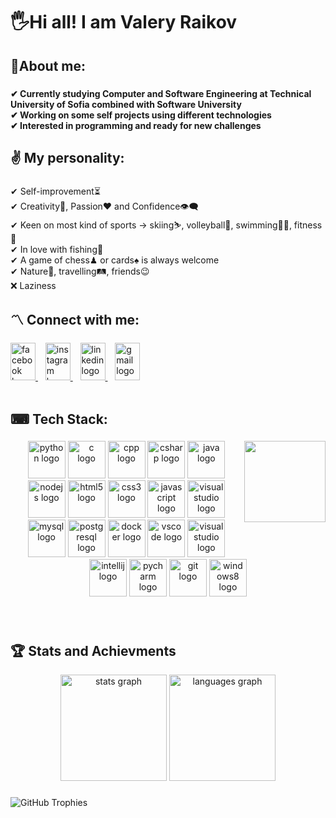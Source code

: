 <h1 align="left">🖐Hi all! I am Valery Raikov</h1>

###

<h2 align="left">💫About me:</h2>

###

<h4 align="left">✔ Currently studying Computer and Software Engineering at Technical University of Sofia combined with Software University<br>✔ Working on some self projects using different technologies<br>✔ Interested in programming and ready for new challenges

###

<h2 align="left">✌ My personality:</h2>

###

✔ Self-improvement⏳<br>✔ Creativity🔑, Passion❤ and Confidence👁‍🗨<br>✔ Keen on most kind of sports -> skiing⛷, volleyball🏐, swimming🏊‍♀️, fitness💪<br>✔ In love with fishing🎣<br>✔ A game of chess♟ or cards♠ is always welcome<br>✔ Nature🌅, travelling🛤, friends😉<br>❌ Laziness</h4>

###

<h2 align="left">〽 Connect with me:</h2>

###

<div align="left">
  <a href="https://www.facebook.com/profile.php?id=100008440088832&locale=bg_BG" target="_blank">
    <img src="https://raw.githubusercontent.com/maurodesouza/profile-readme-generator/master/src/assets/icons/social/facebook/default.svg" style="height: 60px; width: 40px;" alt="facebook logo"  />
  </a>&nbsp;&nbsp;
  <a href="https://www.instagram.com/val_raikov/" target="_blank">
    <img src="https://raw.githubusercontent.com/maurodesouza/profile-readme-generator/master/src/assets/icons/social/instagram/default.svg" style="height: 60px; width: 40px;" alt="instagram logo"  />
  </a>&nbsp;&nbsp;
  <a href="https://www.linkedin.com/in/valery-raikov-6b5326253/" target="_blank">
    <img src="https://raw.githubusercontent.com/maurodesouza/profile-readme-generator/master/src/assets/icons/social/linkedin/default.svg" style="height: 60px; width: 40px;" alt="linkedin logo"  />
  </a>&nbsp;&nbsp;
  <a href="mailto:valeryraikov@gmail.com" target="_blank">
    <img src="https://raw.githubusercontent.com/maurodesouza/profile-readme-generator/master/src/assets/icons/social/gmail/default.svg" style="height: 60px; width: 40px;" alt="gmail logo" />
  </a>
</div>

<br>

###

<h2 align="left">⌨ Tech Stack:</h2>

###

<img align="right" style="height: 130px;" src="https://media.giphy.com/media/v1.Y2lkPTc5MGI3NjExZDAwMWg3bWxnZW1hNm11aXp5YmZkbnVmcHhycG80NnlqNW8xemFvdiZlcD12MV9naWZzX3NlYXJjaCZjdD1n/LaVp0AyqR5bGsC5Cbm/giphy.gif"  />

###

<div align="center">
  <img src="https://cdn.jsdelivr.net/gh/devicons/devicon/icons/python/python-original.svg" style="height: 60px;" alt="python logo"  />
  <img src="https://cdn.jsdelivr.net/gh/devicons/devicon/icons/c/c-original.svg" style="height: 60px;" alt="c logo"  />
  <img src="https://cdn.jsdelivr.net/gh/devicons/devicon/icons/cplusplus/cplusplus-original.svg" style="height: 60px;" alt="cpp logo" />
  <img src="https://cdn.jsdelivr.net/gh/devicons/devicon/icons/csharp/csharp-original.svg" style="height: 60px;" alt="csharp logo" />  
  <img src="https://cdn.jsdelivr.net/gh/devicons/devicon/icons/java/java-original.svg" style="height: 60px;" alt="java logo"  />
  <img src="https://cdn.jsdelivr.net/gh/devicons/devicon/icons/nodejs/nodejs-plain-wordmark.svg" style="height: 60px;" alt="nodejs logo"  />
  <img src="https://cdn.jsdelivr.net/gh/devicons/devicon/icons/html5/html5-original.svg" style="height: 60px;" alt="html5 logo"  />
  <img src="https://cdn.jsdelivr.net/gh/devicons/devicon/icons/css3/css3-original.svg" style="height: 60px;" alt="css3 logo"  />
  <img src="https://cdn.jsdelivr.net/gh/devicons/devicon/icons/javascript/javascript-original.svg" style="height: 60px;" alt="javascript logo"  />
  <img src="https://cdn.jsdelivr.net/gh/devicons/devicon/icons/react/react-original.svg" style="height: 60px;" alt="visualstudio logo" />
  <img src="https://cdn.jsdelivr.net/gh/devicons/devicon/icons/mysql/mysql-original.svg" style="height: 60px;" alt="mysql logo"  />
  <img src="https://cdn.jsdelivr.net/gh/devicons/devicon/icons/postgresql/postgresql-original.svg" style="height: 60px;" alt="postgresql logo"  />
  <img src="https://cdn.jsdelivr.net/gh/devicons/devicon/icons/docker/docker-original.svg" style="height: 60px;" alt="docker logo"  />
  <img src="https://cdn.jsdelivr.net/gh/devicons/devicon/icons/vscode/vscode-original.svg" style="height: 60px;" alt="vscode logo"  />
  <img src="https://cdn.jsdelivr.net/gh/devicons/devicon/icons/visualstudio/visualstudio-plain.svg" style="height: 60px;" alt="visualstudio logo" />
  <img src="https://cdn.jsdelivr.net/gh/devicons/devicon/icons/intellij/intellij-original.svg" style="height: 60px;" alt="intellij logo"  />
  <img src="https://cdn.jsdelivr.net/gh/devicons/devicon/icons/pycharm/pycharm-original.svg" style="height: 60px;" alt="pycharm logo"  />
  <img src="https://cdn.jsdelivr.net/gh/devicons/devicon/icons/git/git-original.svg" style="height: 60px;" alt="git logo"  />
  <img src="https://cdn.jsdelivr.net/gh/devicons/devicon/icons/windows8/windows8-original.svg" style="height: 60px;" alt="windows8 logo"  />
</div>

###

<br>

<h2 align="left">🏆 Stats and Achievments</h2>
<div align="center">
  <img src="https://github-readme-stats.vercel.app/api?username=ValeryRaikov&hide_title=false&hide_rank=false&show_icons=true&include_all_commits=true&count_private=true&disable_animations=false&theme=dracula&locale=en&hide_border=false" height="170" alt="stats graph"  />
  <img src="https://github-readme-stats.vercel.app/api/top-langs?username=ValeryRaikov&locale=en&hide_title=false&layout=compact&card_width=320&langs_count=8&theme=dracula&hide_border=false" height="170" alt="languages graph"  />
</div>

###

![GitHub Trophies](https://github-profile-trophy.vercel.app/?username=ValeryRaikov&theme=onedark)

###
